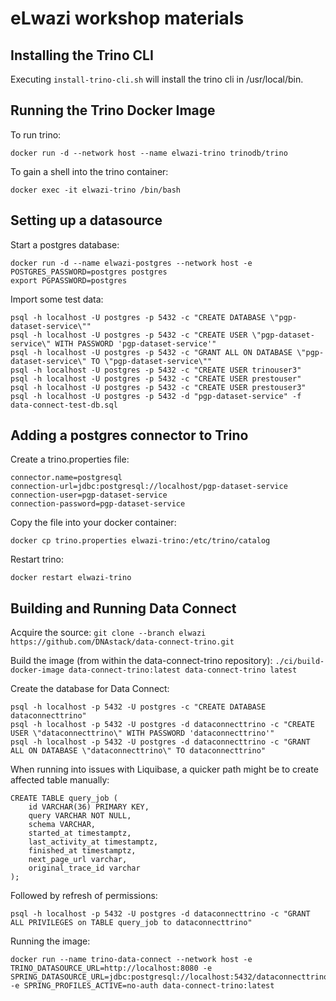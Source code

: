 # eLwazi workshop materials

## Installing the Trino CLI

Executing `install-trino-cli.sh` will install the trino cli in /usr/local/bin.

## Running the Trino Docker Image

To run trino:
```
docker run -d --network host --name elwazi-trino trinodb/trino
```

To gain a shell into the trino container:
```
docker exec -it elwazi-trino /bin/bash
```

## Setting up a datasource
Start a postgres database:
```
docker run -d --name elwazi-postgres --network host -e POSTGRES_PASSWORD=postgres postgres
export PGPASSWORD=postgres
```

Import some test data:
```
psql -h localhost -U postgres -p 5432 -c "CREATE DATABASE \"pgp-dataset-service\""
psql -h localhost -U postgres -p 5432 -c "CREATE USER \"pgp-dataset-service\" WITH PASSWORD 'pgp-dataset-service'"
psql -h localhost -U postgres -p 5432 -c "GRANT ALL ON DATABASE \"pgp-dataset-service\" TO \"pgp-dataset-service\""
psql -h localhost -U postgres -p 5432 -c "CREATE USER trinouser3"
psql -h localhost -U postgres -p 5432 -c "CREATE USER prestouser"
psql -h localhost -U postgres -p 5432 -c "CREATE USER prestouser3"
psql -h localhost -U postgres -p 5432 -d "pgp-dataset-service" -f data-connect-test-db.sql
```

## Adding a postgres connector to Trino

Create a trino.properties file:

```
connector.name=postgresql
connection-url=jdbc:postgresql://localhost/pgp-dataset-service
connection-user=pgp-dataset-service
connection-password=pgp-dataset-service
```

Copy the file into your docker container:
```
docker cp trino.properties elwazi-trino:/etc/trino/catalog
```

Restart trino:
```
docker restart elwazi-trino
```

## Building and Running Data Connect

Acquire the source:
`git clone --branch elwazi https://github.com/DNAstack/data-connect-trino.git`

Build the image (from within the data-connect-trino repository):
`./ci/build-docker-image data-connect-trino:latest data-connect-trino latest`

Create the database for Data Connect:
```
psql -h localhost -p 5432 -U postgres -c "CREATE DATABASE dataconnecttrino"
psql -h localhost -p 5432 -U postgres -d dataconnecttrino -c "CREATE USER \"dataconnecttrino\" WITH PASSWORD 'dataconnecttrino'"
psql -h localhost -p 5432 -U postgres -d dataconnecttrino -c "GRANT ALL ON DATABASE \"dataconnecttrino\" TO dataconnecttrino"
```

When running into issues with Liquibase, a quicker path might be to create affected table manually:
```
CREATE TABLE query_job (
    id VARCHAR(36) PRIMARY KEY,
    query VARCHAR NOT NULL,
    schema VARCHAR,
    started_at timestamptz,
    last_activity_at timestamptz,
    finished_at timestamptz,
    next_page_url varchar,
    original_trace_id varchar
);
```

Followed by refresh of permissions:

```
psql -h localhost -p 5432 -U postgres -d dataconnecttrino -c "GRANT ALL PRIVILEGES on TABLE query_job to dataconnecttrino"
```

Running the image:
```
docker run --name trino-data-connect --network host -e TRINO_DATASOURCE_URL=http://localhost:8080 -e SPRING_DATASOURCE_URL=jdbc:postgresql://localhost:5432/dataconnecttrino -e SPRING_PROFILES_ACTIVE=no-auth data-connect-trino:latest
```
